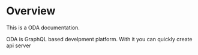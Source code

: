 # Overview 

This is a ODA documentation.

ODA is GraphQL based develpment platform. With it you can quickly create api server